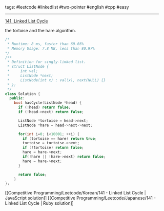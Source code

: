 tags: #leetcode #linkedlist #two-pointer #english #cpp #easy

<hr />

[141. Linked List Cycle](https://leetcode.com/problems/linked-list-cycle/)

the tortoise and the hare algorithm.

```cpp
/*
 * Runtime: 8 ms, faster than 69.66% 
 * Memory Usage: 7.8 MB, less than 80.97%
*/
/**
 * Definition for singly-linked list.
 * struct ListNode {
 *     int val;
 *     ListNode *next;
 *     ListNode(int x) : val(x), next(NULL) {}
 * };
 */
class Solution {
  public:
    bool hasCycle(ListNode *head) {
      if (!head) return false;
      if (!head->next) return false;

      ListNode *tortoise = head->next;
      ListNode *hare = head->next->next;

      for(int i=0; i<10001; ++i) {
        if (tortoise == hare) return true;
        tortoise = tortoise->next;
        if (!tortoise) return false;
        hare = hare->next;
        if(!hare || !hare->next) return false;
        hare = hare->next;
      }

      return false;
    }
};
```

[[Competitive Programming/Leetcode/Korean/141 - Linked List Cycle | JavaScript solution]]
[[Competitive Programming/Leetcode/Japanese/141 - Linked List Cycle | Ruby solution]]
